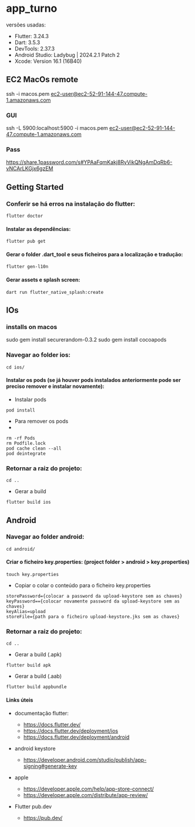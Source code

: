 # app_turno

versões usadas:
- Flutter: 3.24.3
- Dart: 3.5.3
- DevTools: 2.37.3
- Android Studio: Ladybug | 2024.2.1 Patch 2
- Xcode: Version 16.1 (16B40)

## EC2 MacOs remote
ssh -i macos.pem ec2-user@ec2-52-91-144-47.compute-1.amazonaws.com

### GUI
ssh -L 5900:localhost:5900 -i macos.pem ec2-user@ec2-52-91-144-47.compute-1.amazonaws.com


### Pass
https://share.1password.com/s#YPAaFqmKakj8RyVikQNgAmDqRb6-vNCArLKGjx6gzEM

## Getting Started

### Conferir se há erros na instalação do flutter:

```console
flutter doctor
```

#### Instalar as dependências:

```console
flutter pub get
```

#### Gerar o folder .dart_tool e seus ficheiros para a localização e tradução:


```console
flutter gen-l10n
```
#### Gerar assets e splash screen:

```console
dart run flutter_native_splash:create
```
## IOs


### installs on macos
sudo gem install securerandom-0.3.2
sudo gem install cocoapods


### Navegar ao folder ios:

```console
cd ios/
```

#### Instalar os pods (se já houver pods instalados anteriormente pode ser preciso remover e instalar novamente):

- Instalar pods 

```console
pod install
```

- Para remover os pods
- 
```console
rm -rf Pods
rm Podfile.lock
pod cache clean --all
pod deintegrate
```

### Retornar a raiz do projeto:

```console
cd ..
```
- Gerar a build
  
```console
flutter build ios
```

## Android

### Navegar ao folder android:

```console
cd android/
```

#### Criar o ficheiro key.properties: (project folder > android > key.properties)

```console
touch key.properties
```

- Copiar o colar o conteúdo para o ficheiro key.properties

```console
storePassword={colocar a password da upload-keystore sem as chaves}
keyPassword=={colocar novamente password da upload-keystore sem as chaves}
keyAlias=upload
storeFile={path para o ficheiro upload-keystore.jks sem as chaves}
```

### Retornar a raiz do projeto:

```console
cd ..
```
- Gerar a build (.apk)
  
```console
flutter build apk
```

- Gerar a build (.aab)
  
```console
flutter build appbundle
```

#### Links úteis

- documentação flutter:
  - <https://docs.flutter.dev/>
  - <https://docs.flutter.dev/deployment/ios>
  - <https://docs.flutter.dev/deployment/android>
  
- android keystore
  - <https://developer.android.com/studio/publish/app-signing#generate-key>
  
- apple
  - <https://developer.apple.com/help/app-store-connect/>
  - <https://developer.apple.com/distribute/app-review/>
  
- Flutter pub.dev
  - <https://pub.dev/>
